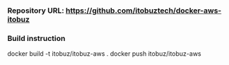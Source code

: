 ### Repository URL: https://github.com/itobuztech/docker-aws-itobuz

### Build instruction
docker build -t itobuz/itobuz-aws .
docker push itobuz/itobuz-aws